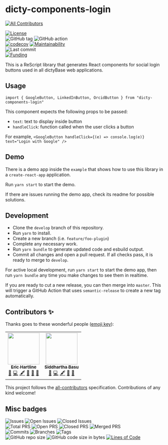 # dicty-components-login

<!-- ALL-CONTRIBUTORS-BADGE:START - Do not remove or modify this section -->

[![All Contributors](https://img.shields.io/badge/all_contributors-2-orange.svg?style=flat-square)](#contributors-)

<!-- ALL-CONTRIBUTORS-BADGE:END -->

[![License](https://img.shields.io/badge/License-BSD%202--Clause-blue.svg)](LICENSE)  
![GitHub tag](https://img.shields.io/github/v/tag/dictyBase/dicty-components-login)
![GitHub action](https://github.com/dictyBase/dicty-components-login/workflows/Node%20CI%20Develop/badge.svg)  
[![codecov](https://codecov.io/gh/dictyBase/dicty-components-login/branch/develop/graph/badge.svg)](https://codecov.io/gh/dictyBase/dicty-components-login)
[![Maintainability](https://badgen.net/codeclimate/maintainability/dictyBase/dicty-components-login)](https://codeclimate.com/github/dictyBase/dicty-components-login)  
![Last commit](https://badgen.net/github/last-commit/dictyBase/dicty-components-login/develop)  
[![Funding](https://badgen.net/badge/Funding/Rex%20L%20Chisholm,dictyBase,DCR/yellow?list=|)](https://reporter.nih.gov/project-details/10024726)

This is a ReScript library that generates React components for social login buttons used in
all dictyBase web applications.

## Usage

`import { GoogleButton, LinkedInButton, OrcidButton } from "dicty-components-login"`

This component expects the following props to be passed:

- `text`: text to display inside button
- `handleClick`: function called when the user clicks a button

For example, `<GoogleButton handleClick={(e) => console.log(e)} text="Login with Google" />`

## Demo

There is a demo app inside the `example` that shows how to use this library in a `create-react-app` application.

Run `yarn start` to start the demo.

If there are issues running the demo app, check its readme for possible solutions.

## Development

- Clone the `develop` branch of this repository.
- Run `yarn` to install.
- Create a new branch (i.e. `feature/foo-plugin`)
- Complete any necessary work.
- Run `yarn bundle` to generate updated code and esbuild output.
- Commit all changes and open a pull request. If all checks pass, it is ready
  to merge to `develop`.

For active local development, run `yarn start` to start the demo app, then run `yarn bundle`
any time you make changes to see them in realtime.

If you are ready to cut a new release, you can then merge into `master`. This
will trigger a GitHub Action that uses `semantic-release` to create a new tag
automatically.

## Contributors ✨

Thanks goes to these wonderful people ([emoji key](https://allcontributors.org/docs/en/emoji-key)):

<!-- ALL-CONTRIBUTORS-LIST:START - Do not remove or modify this section -->
<!-- prettier-ignore-start -->
<!-- markdownlint-disable -->
<table>
  <tr>
    <td align="center"><a href="http://www.erichartline.net/"><img src="https://avatars3.githubusercontent.com/u/13489381?v=4" width="100px;" alt=""/><br /><sub><b>Eric Hartline</b></sub></a><br /><a href="https://github.com/dictyBase/dicty-components-login/issues?q=author%3Awildlifehexagon" title="Bug reports">🐛</a> <a href="https://github.com/dictyBase/dicty-components-login/commits?author=wildlifehexagon" title="Code">💻</a> <a href="#content-wildlifehexagon" title="Content">🖋</a> <a href="#design-wildlifehexagon" title="Design">🎨</a> <a href="https://github.com/dictyBase/dicty-components-login/commits?author=wildlifehexagon" title="Documentation">📖</a> <a href="#maintenance-wildlifehexagon" title="Maintenance">🚧</a></td>
    <td align="center"><a href="http://cybersiddhu.github.com/"><img src="https://avatars3.githubusercontent.com/u/48740?v=4" width="100px;" alt=""/><br /><sub><b>Siddhartha Basu</b></sub></a><br /><a href="https://github.com/dictyBase/dicty-components-login/issues?q=author%3Acybersiddhu" title="Bug reports">🐛</a> <a href="https://github.com/dictyBase/dicty-components-login/commits?author=cybersiddhu" title="Code">💻</a> <a href="#content-cybersiddhu" title="Content">🖋</a> <a href="https://github.com/dictyBase/dicty-components-login/commits?author=cybersiddhu" title="Documentation">📖</a> <a href="#maintenance-cybersiddhu" title="Maintenance">🚧</a></td>
  </tr>
</table>

<!-- markdownlint-enable -->
<!-- prettier-ignore-end -->

<!-- ALL-CONTRIBUTORS-LIST:END -->

This project follows the [all-contributors](https://github.com/all-contributors/all-contributors) specification. Contributions of any kind welcome!

## Misc badges

![Issues](https://badgen.net/github/issues/dictyBase/dicty-components-login)
![Open Issues](https://badgen.net/github/open-issues/dictyBase/dicty-components-login)
![Closed Issues](https://badgen.net/github/closed-issues/dictyBase/dicty-components-login)  
![Total PRS](https://badgen.net/github/prs/dictyBase/dicty-components-login)
![Open PRS](https://badgen.net/github/open-prs/dictyBase/dicty-components-login)
![Closed PRS](https://badgen.net/github/closed-prs/dictyBase/dicty-components-login)
![Merged PRS](https://badgen.net/github/merged-prs/dictyBase/dicty-components-login)  
![Commits](https://badgen.net/github/commits/dictyBase/dicty-components-login/develop)
![Branches](https://badgen.net/github/branches/dictyBase/dicty-components-login)
![Tags](https://badgen.net/github/tags/dictyBase/dicty-components-login)  
![GitHub repo size](https://img.shields.io/github/repo-size/dictyBase/dicty-components-login?style=plastic)
![GitHub code size in bytes](https://img.shields.io/github/languages/code-size/dictyBase/dicty-components-login?style=plastic)
[![Lines of Code](https://badgen.net/codeclimate/loc/dictyBase/dicty-components-login)](https://codeclimate.com/github/dictyBase/dicty-components-login/code)
